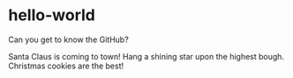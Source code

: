 # hello-world
Can you get to know the GitHub?


Santa Claus is coming to town! Hang a shining star upon the highest bough.
Christmas cookies are the best!
